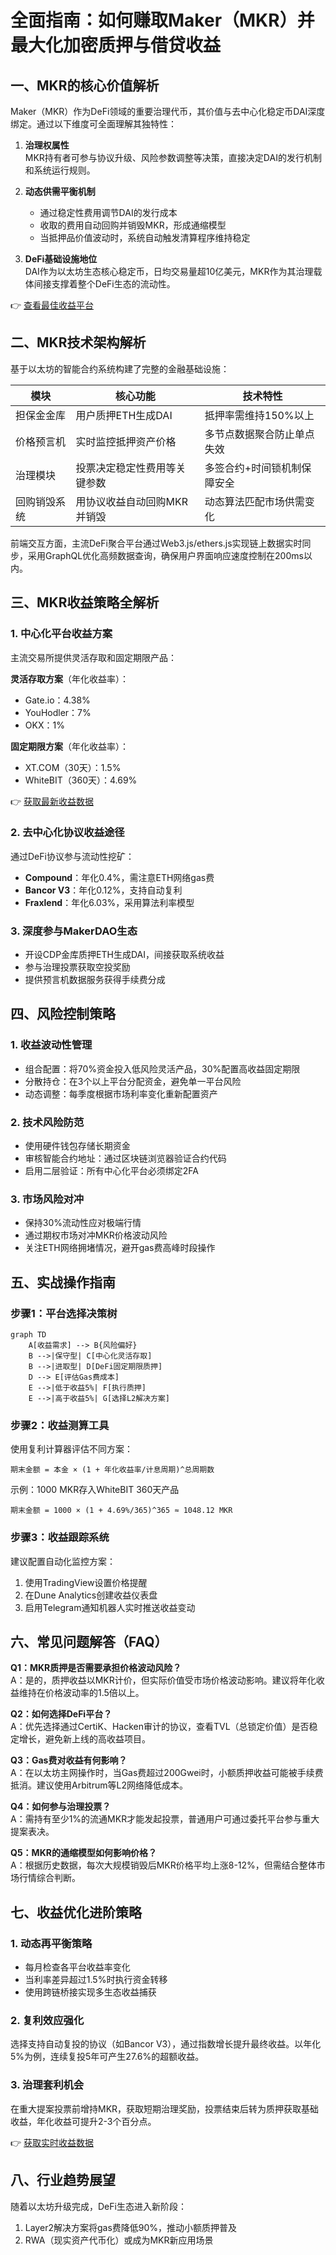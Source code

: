# 全面指南：如何赚取Maker（MKR）并最大化加密质押与借贷收益

## 一、MKR的核心价值解析
Maker（MKR）作为DeFi领域的重要治理代币，其价值与去中心化稳定币DAI深度绑定。通过以下维度可全面理解其独特性：

1. **治理权属性**  
   MKR持有者可参与协议升级、风险参数调整等决策，直接决定DAI的发行机制和系统运行规则。

2. **动态供需平衡机制**  
   - 通过稳定性费用调节DAI的发行成本
   - 收取的费用自动回购并销毁MKR，形成通缩模型
   - 当抵押品价值波动时，系统自动触发清算程序维持稳定

3. **DeFi基础设施地位**  
   DAI作为以太坊生态核心稳定币，日均交易量超10亿美元，MKR作为其治理载体间接支撑着整个DeFi生态的流动性。

👉 [查看最佳收益平台](https://bit.ly/okx_welcome)

## 二、MKR技术架构解析
基于以太坊的智能合约系统构建了完整的金融基础设施：

| 模块           | 核心功能                          | 技术特性                     |
|----------------|-----------------------------------|------------------------------|
| 担保金金库     | 用户质押ETH生成DAI                | 抵押率需维持150%以上         |
| 价格预言机     | 实时监控抵押资产价格              | 多节点数据聚合防止单点失效   |
| 治理模块       | 投票决定稳定性费用等关键参数      | 多签合约+时间锁机制保障安全  |
| 回购销毁系统   | 用协议收益自动回购MKR并销毁       | 动态算法匹配市场供需变化     |

前端交互方面，主流DeFi聚合平台通过Web3.js/ethers.js实现链上数据实时同步，采用GraphQL优化高频数据查询，确保用户界面响应速度控制在200ms以内。

## 三、MKR收益策略全解析

### 1. 中心化平台收益方案
主流交易所提供灵活存取和固定期限产品：

**灵活存取方案**（年化收益率）：
- Gate.io：4.38%
- YouHodler：7%
- OKX：1%

**固定期限方案**（年化收益率）：
- XT.COM（30天）：1.5%
- WhiteBIT（360天）：4.69%

👉 [获取最新收益数据](https://bit.ly/okx_welcome)

### 2. 去中心化协议收益途径
通过DeFi协议参与流动性挖矿：
- **Compound**：年化0.4%，需注意ETH网络gas费
- **Bancor V3**：年化0.12%，支持自动复利
- **Fraxlend**：年化6.03%，采用算法利率模型

### 3. 深度参与MakerDAO生态
- 开设CDP金库质押ETH生成DAI，间接获取系统收益
- 参与治理投票获取空投奖励
- 提供预言机数据服务获得手续费分成

## 四、风险控制策略

### 1. 收益波动性管理
- 组合配置：将70%资金投入低风险灵活产品，30%配置高收益固定期限
- 分散持仓：在3个以上平台分配资金，避免单一平台风险
- 动态调整：每季度根据市场利率变化重新配置资产

### 2. 技术风险防范
- 使用硬件钱包存储长期资金
- 审核智能合约地址：通过区块链浏览器验证合约代码
- 启用二层验证：所有中心化平台必须绑定2FA

### 3. 市场风险对冲
- 保持30%流动性应对极端行情
- 通过期权市场对冲MKR价格波动风险
- 关注ETH网络拥堵情况，避开gas费高峰时段操作

## 五、实战操作指南

### 步骤1：平台选择决策树
```mermaid
graph TD
    A[收益需求] --> B{风险偏好}
    B -->|保守型| C[中心化灵活存取]
    B -->|进取型| D[DeFi固定期限质押]
    D --> E[评估Gas费成本]
    E -->|低于收益5%| F[执行质押]
    E -->|高于收益5%| G[选择L2解决方案]
```

### 步骤2：收益测算工具
使用复利计算器评估不同方案：
```
期末金额 = 本金 × (1 + 年化收益率/计息周期)^总周期数
```
示例：1000 MKR存入WhiteBIT 360天产品
```
期末金额 = 1000 × (1 + 4.69%/365)^365 ≈ 1048.12 MKR
```

### 步骤3：收益跟踪系统
建议配置自动化监控方案：
1. 使用TradingView设置价格提醒
2. 在Dune Analytics创建收益仪表盘
3. 启用Telegram通知机器人实时推送收益变动

## 六、常见问题解答（FAQ）

**Q1：MKR质押是否需要承担价格波动风险？**  
A：是的，质押收益以MKR计价，但实际价值受市场价格波动影响。建议将年化收益维持在价格波动率的1.5倍以上。

**Q2：如何选择DeFi平台？**  
A：优先选择通过CertiK、Hacken审计的协议，查看TVL（总锁定价值）是否稳定增长，避免新上线的高收益项目。

**Q3：Gas费对收益有何影响？**  
A：在以太坊主网操作时，当Gas费超过200Gwei时，小额质押收益可能被手续费抵消。建议使用Arbitrum等L2网络降低成本。

**Q4：如何参与治理投票？**  
A：需持有至少1%的流通MKR才能发起投票，普通用户可通过委托平台参与重大提案表决。

**Q5：MKR的通缩模型如何影响价格？**  
A：根据历史数据，每次大规模销毁后MKR价格平均上涨8-12%，但需结合整体市场行情综合判断。

## 七、收益优化进阶策略

### 1. 动态再平衡策略
- 每月检查各平台收益率变化
- 当利率差异超过1.5%时执行资金转移
- 使用跨链桥接实现多生态收益捕获

### 2. 复利效应强化
选择支持自动复投的协议（如Bancor V3），通过指数增长提升最终收益。以年化5%为例，连续复投5年可产生27.6%的超额收益。

### 3. 治理套利机会
在重大提案投票前增持MKR，获取短期治理奖励，投票结束后转为质押获取基础收益，年化收益可提升2-3个百分点。

👉 [获取实时收益数据](https://bit.ly/okx_welcome)

## 八、行业趋势展望
随着以太坊升级完成，DeFi生态进入新阶段：
1. Layer2解决方案将gas费降低90%，推动小额质押普及
2. RWA（现实资产代币化）或成为MKR新应用场景